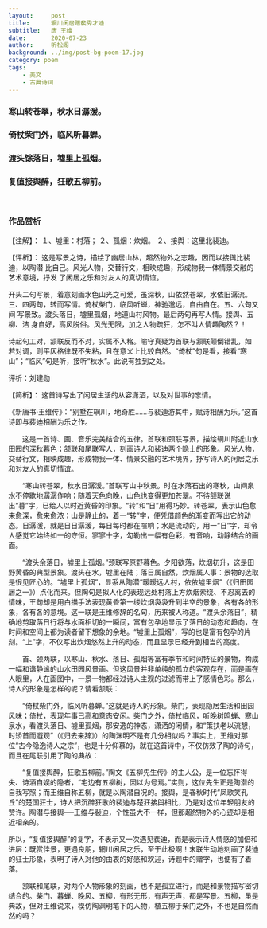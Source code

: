 ```yaml
---
layout:     post
title:      辋川闲居赠裴秀才迪
subtitle:   唐 王维
date:       2020-07-23
author:     听松阁
background: ../img/post-bg-poem-17.jpg
category: poem
tags:
    - 美文
    - 古典诗词
---
```



### 寒山转苍翠，秋水日潺湲。
### 倚杖柴门外，临风听暮蝉。
### 渡头馀落日，墟里上孤烟。
### 复值接舆醉，狂歌五柳前。
<br>

### 作品赏析
【注解】：
１、墟里：村落；
２、孤烟：炊烟。
２、接舆：这里北裴迪。

【评析】：
这是写景之诗，描绘了幽居山林，超然物外之志趣，因而以接舆比裴迪，以陶潜
比自己。风光人物，交替行文，相映成趣，形成物我一体情景交融的艺术意境，抒发
了闲居之乐和对友人的真切情谊。

开头二句写景，着意刻画水色山光之可爱，虽深秋，山依然苍翠，水依旧潺流。
三、四两句，转而写情。倚杖柴门，临风听蝉，神驰邈远，自由自在。五、六句又间
写景致。渡头落日，墟里孤烟，地道山村风物。最后两句再写人情。接舆、五柳、洁
身自好，高风脱俗。风光无限，加之人物疏狂，怎不叫人情趣陶然？！

诗起句工对，颔联反而不对，实属不入格。喻守真疑为首联与颔联颠倒错乱，如
若对调，则平仄格律既不失粘，且在意义上比较自然。“倚杖”句是看，接看“寒
山”；“临风”句是听，接听“秋水”。此说有独到之处。

评析：刘建勋

【简析】：
这首诗写出了闲居生活的从容潇洒，以及对世事的忘情。


《新唐书·王维传》：“别墅在辋川，地奇胜……与裴迪游其中，赋诗相酬为乐。”这首诗即与裴迪相酬为乐之作。

　　这是一首诗、画、音乐完美结合的五律。首联和颈联写景，描绘辋川附近山水田园的深秋暮色；颔联和尾联写人，刻画诗人和裴迪两个隐士的形象。风光人物，交替行文，相映成趣，形成物我一体、情景交融的艺术境界，抒写诗人的闲居之乐和对友人的真切情谊。
  
　　“寒山转苍翠，秋水日潺湲。”首联写山中秋景。时在水落石出的寒秋，山间泉水不停歇地潺潺作响；随着天色向晚，山色也变得更加苍翠。不待颔联说出“暮”字，已给人以时近黄昏的印象。“转”和“日”用得巧妙。转苍翠，表示山色愈来愈深，愈来愈浓；山是静止的，着一“转”字，便凭借颜色的渐变而写出它的动态。日潺湲，就是日日潺湲，每日每时都在喧响；水是流动的，用一“日”字，却令人感觉它始终如一的守恒。寥寥十字，勾勒出一幅有色彩，有音响，动静结合的画面。
  
　　“渡头余落日，墟里上孤烟。”颈联写原野暮色。夕阳欲落，炊烟初升，这是田野黄昏的典型景象。渡头在水，墟里在陆；落日属自然，炊烟属人事：景物的选取是很见匠心的。“墟里上孤烟”，显系从陶潜“暧暧远人村，依依墟里烟”（《归田园居之一》）点化而来。但陶句是拟人化的表现远处村落上方炊烟萦绕、不忍离去的情味，王句却是用白描手法表现黄昏第一缕炊烟袅袅升到半空的景象，各有各的形象，各有各的意境。这一联是王维修辞的名句，历来被人称道。“渡头余落日”，精确地剪取落日行将与水面相切的一瞬间，富有包孕地显示了落日的动态和趋向，在时间和空间上都为读者留下想象的余地。“墟里上孤烟”，写的也是富有包孕的片刻。“上”字，不仅写出炊烟悠然上升的动态，而且显示已经升到相当的高度。
  
　　首、颈两联，以寒山、秋水、落日、孤烟等富有季节和时间特征的景物，构成一幅和谐静谧的山水田园风景画。但这风景并非单纯的孤立的客观存在，而是画在人眼里，人在画图中，一景一物都经过诗人主观的过滤而带上了感情色彩。那么，诗人的形象是怎样的呢？请看颔联：
  
　　“倚杖柴门外，临风听暮蝉。”这就是诗人的形象。柴门，表现隐居生活和田园风味；倚杖，表现年事已高和意态安闲。柴门之外，倚杖临风，听晚树鸣蝉、寒山泉水，看渡头落日、墟里孤烟，那安逸的神态，潇洒的闲情，和“策扶老以流憩，时矫首而遐观”（《归去来辞》）的陶渊明不是有几分相似吗？事实上，王维对那位“古今隐逸诗人之宗”，也是十分仰慕的，就在这首诗中，不仅仿效了陶的诗句，而且在尾联引用了陶的典故：
  
　　“复值接舆醉，狂歌五柳前。”陶文《五柳先生传》的主人公，是一位忘怀得失、诗酒自娱的隐者，“宅边有五柳树，因以为号焉。”实则，这位先生正是陶潜的自我写照；而王维自称五柳，就是以陶潜自况的。接舆，是春秋时代“凤歌笑孔丘”的楚国狂士，诗人把沉醉狂歌的裴迪与楚狂接舆相比，乃是对这位年轻朋友的赞许。陶潜与接舆──王维与裴迪，个性虽大不一样，但那超然物外的心迹却是相近相亲的。
  
  所以，“复值接舆醉”的复字，不表示又一次遇见裴迪，而是表示诗人情感的加倍和进层：既赏佳景，更遇良朋，辋川闲居之乐，至于此极啊！末联生动地刻画了裴迪的狂士形象，表明了诗人对他的由衷的好感和欢迎，诗题中的赠字，也便有了着落。
  
　　颔联和尾联，对两个人物形象的刻画，也不是孤立进行，而是和景物描写密切结合的。柴门、暮蝉、晚风、五柳，有形无形，有声无声，都是写景。五柳，虽是典故，但对王维说来，模仿陶渊明笔下的人物，植五柳于柴门之外，不也是自然而然的吗？
